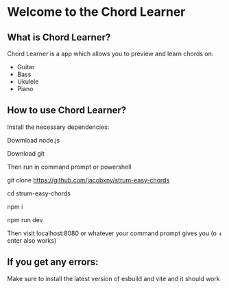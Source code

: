# Welcome to the Chord Learner

## What is Chord Learner?

Chord Learner is a app which allows you to preview and learn chords on:

- Guitar
- Bass
- Ukulele
- Piano

## How to use Chord Learner?
Install the necessary dependencies: 

Dowmload node.js

Download git

Then run in command prompt or powershell

git clone https://github.com/jacobxny/strum-easy-chords

cd strum-easy-chords

npm i 

npm run dev

Then visit localhost:8080 or whatever your command prompt gives you (o + enter also works)

## If you get any errors:

Make sure to install the latest version of esbuild and vite and it should work